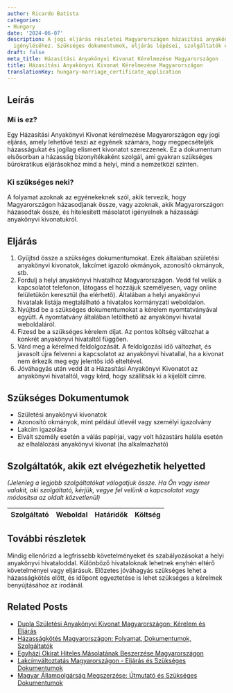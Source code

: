 ```yaml
---
author: Ricardo Batista
categories:
- Hungary
date: '2024-06-07'
description: A jogi eljárás részletei Magyarországon házasítási anyakönyvi kivonat
  igényléséhez. Szükséges dokumentumok, eljárás lépései, szolgáltatók és tippek.
draft: false
meta_title: Házasítási Anyakönyvi Kivonat Kérelmezése Magyarországon
title: Házasítási Anyakönyvi Kivonat Kérelmezése Magyarországon
translationKey: hungary-marriage_certificate_application
---
```



## Leírás
### Mi is ez?
Egy Házasítási Anyakönyvi Kivonat kérelmezése Magyarországon egy jogi eljárás, amely lehetővé teszi az egyének számára, hogy megpecsételjék házasságukat és jogilag elismert kivonatot szerezzenek. Ez a dokumentum elsősorban a házasság bizonyítékaként szolgál, ami gyakran szükséges bürokratikus eljárásokhoz mind a helyi, mind a nemzetközi szinten.

### Ki szükséges neki?
A folyamat azoknak az egyénekeknek szól, akik tervezik, hogy Magyarországon házasodjanak össze, vagy azoknak, akik Magyarországon házasodtak össze, és hitelesített másolatot igényelnek a házassági anyakönyvi kivonatukról.

## Eljárás
1. Gyűjtsd össze a szükséges dokumentumokat. Ezek általában születési anyakönyvi kivonatok, lakcímet igazoló okmányok, azonosító okmányok, stb.
2. Fordulj a helyi anyakönyvi hivatalhoz Magyarországon. Vedd fel velük a kapcsolatot telefonon, látogass el hozzájuk személyesen, vagy online felületükön keresztül (ha elérhető). Általában a helyi anyakönyvi hivatalak listája megtalálható a hivatalos kormányzati weboldalon.
3. Nyújtsd be a szükséges dokumentumokat a kérelem nyomtatványával együtt. A nyomtatvány általában letölthető az anyakönyvi hivatal weboldaláról.
4. Fizesd be a szükséges kérelem díjat. Az pontos költség változhat a konkrét anyakönyvi hivataltól függően.
5. Várd meg a kérelmed feldolgozását. A feldolgozási idő változhat, és javasolt újra felvenni a kapcsolatot az anyakönyvi hivatallal, ha a kivonat nem érkezik meg egy jelentős idő elteltével.
6. Jóváhagyás után vedd át a Házasítási Anyakönyvi Kivonatot az anyakönyvi hivataltól, vagy kérd, hogy szállítsák ki a kijelölt címre.

## Szükséges Dokumentumok
- Születési anyakönyvi kivonatok
- Azonosító okmányok, mint például útlevél vagy személyi igazolvány
- Lakcím igazolása
- Elvált személy esetén a válás papírjai, vagy volt házastárs halála esetén az elhalálozási anyakönyvi kivonat (ha alkalmazható)

## Szolgáltatók, akik ezt elvégezhetik helyetted

_(Jelenleg a legjobb szolgáltatókat válogatjuk össze. Ha Ön vagy ismer valakit, aki szolgáltató, kérjük, vegye fel velünk a kapcsolatot vagy módosítsa az oldalt közvetlenül)_

| Szolgáltató     |     Weboldal    |     Határidők    |       Költség     |
| :-------------: | :-------------: |  :-------------: | :-------------: |

## További részletek
Mindig ellenőrizd a legfrissebb követelményeket és szabályozásokat a helyi anyakönyvi hivataloddal. Különböző hivataloknak lehetnek enyhén eltérő követelményei vagy eljárásuk. Előzetes jóváhagyás szükséges lehet a házasságkötés előtt, és időpont egyeztetése is lehet szükséges a kérelmek benyújtásához az irodánál.


## Related Posts

- [Dupla Születési Anyakönyvi Kivonat Magyarországon: Kérelem és Eljárás](https://tramitit.com/hu/guides/hungary/szuletesi_anyakonyvi_kivonat_masodpeldanyanak_igenylese/)
- [Házasságkötés Magyarországon: Folyamat, Dokumentumok, Szolgáltatók](https://tramitit.com/hu/guides/hungary/hazassag_kotese/)
- [Egyházi Okirat Hiteles Másolatának Beszerzése Magyarországon](https://tramitit.com/hu/guides/hungary/kozjegyzoi_okiratok_masolasa/)
- [Lakcímváltoztatás Magyarországon - Eljárás és Szükséges Dokumentumok](https://tramitit.com/hu/guides/hungary/lakohely_bejelentese/)
- [Magyar Állampolgárság Megszerzése: Útmutató és Szükséges Dokumentumok](https://tramitit.com/hu/guides/hungary/allampolgarsagi_kerelmek/)